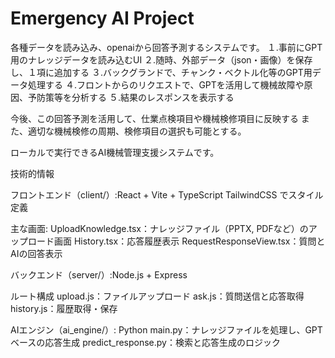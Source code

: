 # Emergency AI Project
各種データを読み込み、openaiから回答予測するシステムです。
１.事前にGPT用のナレッジデータを読み込むUI
２.随時、外部データ（json・画像）を保存し、１項に追加する
３.バックグランドで、チャンク・ベクトル化等のGPT用データ処理する
４.フロントからのリクエストで、GPTを活用して機械故障や原因、予防策等を分析する
５.結果のレスポンスを表示する

今後、この回答予測を活用して、仕業点検項目や機械検修項目に反映する
また、適切な機械検修の周期、検修項目の選択も可能とする。

ローカルで実行できるAI機械管理支援システムです。


技術的情報

フロントエンド（client/）:React + Vite + TypeScript
TailwindCSS でスタイル定義

主な画面:
UploadKnowledge.tsx：ナレッジファイル（PPTX, PDFなど）のアップロード画面
History.tsx：応答履歴表示
RequestResponseView.tsx：質問とAIの回答表示

バックエンド（server/）:Node.js + Express

ルート構成
upload.js：ファイルアップロード
ask.js：質問送信と応答取得
history.js：履歴取得・保存

AIエンジン（ai_engine/）:
Python
main.py：ナレッジファイルを処理し、GPTベースの応答生成
predict_response.py：検索と応答生成のロジック

